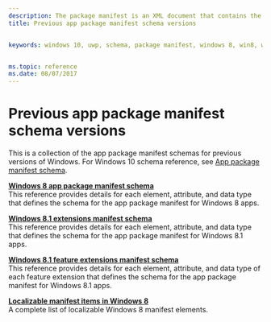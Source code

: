 ```yaml
---
description: The package manifest is an XML document that contains the info the system needs to deploy, display, or update a Windows app.
title: Previous app package manifest schema versions


keywords: windows 10, uwp, schema, package manifest, windows 8, win8, windows 8.1


ms.topic: reference
ms.date: 08/07/2017
---
```


# Previous app package manifest schema versions

This is a collection of the app package manifest schemas for previous versions of Windows. For Windows 10 schema reference, see [App package manifest schema](uapmanifestschema/schema-root.md).  

**[Windows 8 app package manifest schema](appxmanifestschema/schema-root.md)**  
This reference provides details for each element, attribute, and data type that defines the schema for the app package manifest for Windows 8 apps.

**[Windows 8.1 extensions manifest schema](appxmanifestschema2010-v2/schema-root.md)**  
This reference provides details for each element, attribute, and data type that defines the schema for the app package manifest for Windows 8.1 apps.
 
**[Windows 8.1 feature extensions manifest schema](appxmanifestschema2013/schema-root.md)**  
This reference provides details for each element, attribute, and data type of each feature extension that defines the schema for the app package manifest for Windows 8.1 apps.

**[Localizable manifest items in Windows 8](localizable-manifest-items.md)**  
A complete list of localizable Windows 8 manifest elements. 

